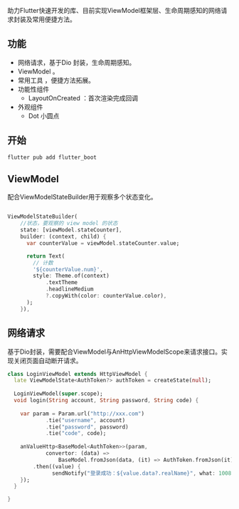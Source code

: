 
助力Flutter快速开发的库、目前实现ViewModel框架层、生命周期感知的网络请求封装及常用便捷方法。

## 功能
* 网络请求，基于Dio 封装，生命周期感知。
* ViewModel 。
* 常用工具 ，便捷方法拓展。
* 功能性组件
  * LayoutOnCreated ：首次渲染完成回调
* 外观组件
  * Dot 小圆点

## 开始

```shell
flutter pub add flutter_boot
```
## ViewModel
配合ViewModelStateBuilder用于观察多个状态变化。

```dart

ViewModelStateBuilder(
    //状态，要观察的 view model 的状态
    state: [viewModel.stateCounter],
    builder: (context, child) {
      var counterValue = viewModel.stateCounter.value;

      return Text(
        // 计数
        '${counterValue.num}',
        style: Theme.of(context)
            .textTheme
            .headlineMedium
            ?.copyWith(color: counterValue.color),
      );
    }),
```

## 网络请求
基于Dio封装，需要配合ViewModel与AnHttpViewModelScope来请求接口。实现关闭页面自动断开请求。

```dart
class LoginViewModel extends HttpViewModel {
  late ViewModelState<AuthToken?> authToken = createState(null);
  
  LoginViewModel(super.scope);
  void login(String account, String password, String code) {
    
    var param = Param.url("http://xxx.com")
            .tie("username", account)
            .tie("password", password)
            .tie("code", code);
    
    anValueHttp<BaseModel<AuthToken>>(param,
            convertor: (data) =>
                BaseModel.fromJson(data, (it) => AuthToken.fromJson(it)))
        .then((value) {
              sendNotify("登录成功：${value.data?.realName}", what: 10086);
    });
  }

}
```